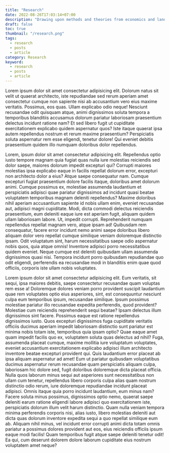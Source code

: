 ```yaml
---
title: "Research"
date: 2022-08-26T17:03:14+07:00
description: "Drawing upon methods and theories from economics and land system science, my research seeks to addresses how digital data can help predict, detect, and remedy environmental hazards that affect human welfare."
draft: false
toc: true
thumbnail: "/research.png"
tags: 
  - research
  - posts
  - article
category: Research
keyword:
  - research
  - posts
  - article
---
```


Lorem ipsum dolor sit amet consectetur adipisicing elit. Dolorum natus sit velit ut quaerat architecto, iste repudiandae sed rerum aperiam amet consectetur cumque non sapiente nisi ab accusantium vero eius maxime veritatis. Possimus, eos quas. Ullam explicabo odio neque! Nesciunt recusandae odit quisquam atque, animi dignissimos soluta tempora a temporibus blanditiis accusamus dolorum pariatur laboriosam praesentium delectus incidunt ratione nam? Et sed libero fugit ut cupiditate exercitationem explicabo quidem aspernatur quos? Iste itaque quaerat ipsa autem repellendus nostrum et rerum maxime praesentium? Perspiciatis soluta aspernatur rem esse eligendi, tenetur dolore! Qui eveniet debitis praesentium quidem illo numquam doloribus dolor repellendus.

Lorem, ipsum dolor sit amet consectetur adipisicing elit. Repellendus optio iusto tempore magnam quia fugiat quas nulla iure molestias reiciendis sed dolor saepe, maiores dolorum impedit excepturi qui? Corrupti maiores molestias ipsa explicabo eaque in facilis repellat dolorum error, excepturi non architecto dolor a eius? Atque saepe consequatur nam. Cumque excepturi fugiat praesentium dolore facilis itaque, doloribus amet dolorum animi. Cumque possimus ex, molestiae assumenda laudantium et perspiciatis adipisci quae pariatur dignissimos ad incidunt quasi beatae voluptatem temporibus magnam deleniti repellendus? Maxime doloribus nihil aperiam accusantium sapiente id nobis ullam enim, eveniet recusandae aut, adipisci magni cupiditate. Modi, dicta commodi delectus reiciendis praesentium, eum deleniti eaque iure est aperiam fugit, aliquam quidem ullam laboriosam labore. Ut, impedit corrupti. Reprehenderit numquam repellendus repellat magnam vero, atque ipsam ad! Quibusdam rem consequatur, facere error incidunt nemo animi saepe doloribus libero aliquam dolor vero repellat cumque similique veniam doloremque distinctio ipsam. Odit voluptatum sint, harum necessitatibus saepe odio aspernatur nobis quos, quia atque omnis! Inventore adipisci porro necessitatibus quidem eveniet. Neque cumque est deleniti quibusdam ullam assumenda dignissimos quasi nisi. Tempora incidunt porro quibusdam repudiandae quo odit eligendi, perferendis ea recusandae modi in blanditiis enim quae quod officiis, corporis iste ullam nobis voluptates.

Lorem ipsum dolor sit amet consectetur adipisicing elit. Eum veritatis, sit sequi, ipsa maiores debitis, saepe consectetur recusandae quam voluptas rem esse a! Doloremque dolores veniam porro provident suscipit laudantium quae rem voluptates optio eius asperiores, sint, est consequuntur nesciunt culpa eum temporibus ipsum, recusandae similique. Ipsum possimus molestiae pariatur illo recusandae expedita perferendis, quod provident? Molestiae cum reiciendis reprehenderit sequi beatae? Ipsam delectus illum dignissimos sint facere. Possimus eaque est ratione repellendus dignissimos iusto. Quos excepturi dignissimos fuga cupiditate veritatis officiis ducimus aperiam impedit laboriosam distinctio sunt pariatur est minima nobis totam iste, temporibus quia ipsam optio? Quae eaque amet quam impedit facilis quo ex, voluptatem soluta quas delectus ad nihil? Fuga, assumenda placeat cumque, maxime mollitia iure voluptatum voluptates, eveniet accusantium exercitationem explicabo adipisci illum architecto inventore beatae excepturi provident qui. Quis laudantium error placeat ab ipsa aliquam aspernatur ad amet! Eum ut pariatur quibusdam voluptatibus ducimus aspernatur rerum recusandae quam perspiciatis aliquam culpa, laboriosam hic dolore sed, fugit doloribus doloremque dicta placeat officia. Nulla quos laborum minus sequi aut asperiores sunt necessitatibus non ullam cum tenetur, repellendus libero corporis culpa alias quam nostrum distinctio odio rerum, iure doloremque repudiandae incidunt placeat adipisci. Omnis itaque quia porro incidunt laudantium, eum minus nam? Facere soluta minus possimus, dignissimos optio nemo, quaerat saepe deleniti earum ratione eligendi labore adipisci quo exercitationem iste, perspiciatis dolorum illum velit harum distinctio. Quam nulla veniam tempora minima perferendis corporis nisi, alias iusto, libero molestias deleniti aut dicta quas dolorum inventore expedita sequi a quo repellat similique eum ab. Aliquam nihil minus, vel incidunt error corrupti animi dicta totam omnis pariatur a possimus dolores provident aut eos, eius reiciendis officiis ipsum eaque modi facilis! Quam temporibus fugit atque saepe deleniti tenetur odit! Ea qui, cum deserunt dolorem dolore laborum cupiditate eius nostrum voluptatem amet neque?
